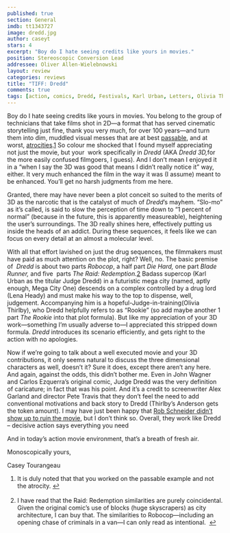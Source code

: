 ```yaml
---
published: true
section: General
imdb: tt1343727
image: dredd.jpg
author: caseyt
stars: 4
excerpt: "Boy do I hate seeing credits like yours in movies."
position: Stereoscopic Conversion Lead
addressee: Oliver Allen-Wielebnowski
layout: review
categories: reviews
title: "TIFF: Dredd"
comments: true
tags: [action, comics, Dredd, Festivals, Karl Urban, Letters, Olivia Thirlby]
---
```

<p>Boy do I hate seeing credits like yours in movies. You belong to the group of technicians that take films shot in 2D&mdash;a format that has served cinematic storytelling just fine, thank you very much, for over 100 years&mdash;and turn them into dim, muddled visual messes that are at best&nbsp;<a href="http://www.imdb.com/title/tt0926084/">passable</a>, and at worst,&nbsp;<a href="http://www.imdb.com/title/tt0938283/">atrocities</a>.<a name="back1"></a><a href="#1">1</a>&nbsp;So colour me shocked that I found myself appreciating not just the movie, but your&nbsp; work specifically in&nbsp;<em>Dredd&nbsp;</em>(AKA&nbsp;<em>Dredd 3D,</em>for the more easily confused filmgoers, I guess). And I don&rsquo;t mean I enjoyed it in a &ldquo;when I say the 3D was good that means I didn&rsquo;t really notice it&rdquo; way, either. It very much enhanced the film in the way it was (I assume) meant to be enhanced. You&rsquo;ll get no harsh judgments from me here.</p>
<p>Granted, there may have never been a plot conceit so suited to the merits of 3D as the narcotic that is the catalyst of much of&nbsp;<em>Dredd</em>&rsquo;s mayhem. &ldquo;Slo-mo&rdquo; as it&rsquo;s called, is said to slow the perception of time down to &ldquo;1 percent of normal&rdquo; (because in the future, this is apparently measureable), heightening the user&rsquo;s surroundings. The 3D really shines here, effectively putting us inside the heads of an addict. During these sequences, it feels like we can focus on every detail at an almost a molecular level.</p>
<p>With all that effort lavished on just the drug sequences, the filmmakers must have paid as much attention on the plot, right? Well, no. The basic premise of&nbsp;&nbsp;<em>Dredd</em>&nbsp;is about two parts&nbsp;<em>Robocop</em>, a half part&nbsp;<em>Die Hard,&nbsp;</em>one part&nbsp;<em>Blade Runner,</em>&nbsp;and five&nbsp; parts&nbsp;<em>The Raid: Redemption.</em><a name="back2"></a><a href="#2">2</a><em>&nbsp;</em>Badass supercop (Karl Urban as the titular Judge Dredd) in a futuristic mega city (named, aptly enough, Mega City One) descends on a complex controlled by a drug lord (Lena Heady) and must make his way to the top to dispense, well, judgement. Accompanying him is a hopeful-Judge-in-training(Olivia Thirlby), who Dredd helpfully refers to as &ldquo;Rookie&rdquo; (so add maybe another 1 part&nbsp;<em>The Rookie</em>&nbsp;into that plot formula). But like my appreciation of your 3D work&mdash;something I&rsquo;m usually adverse to&mdash;I appreciated this stripped down formula.&nbsp;<em>Dredd&nbsp;</em>introduces its scenario efficiently, and gets right to the action with no apologies.&nbsp;<em>&nbsp;</em></p>
<p>Now if we&rsquo;re going to talk about a well executed movie and your 3D contributions, it only seems natural to discuss the three dimensional characters as well, doesn&rsquo;t it? Sure it does, except there aren&rsquo;t any here. And again, against the odds, this didn&rsquo;t bother me. Even in John Wagner and Carlos Ezquerra&rsquo;s original comic, Judge Dredd was the very definition of caricature; in fact that was his point. And it&rsquo;s a credit to screenwriter Alex Garland and director Pete Travis that they don&rsquo;t feel the need to add conventional motivations and back story to Dredd (Thirlby&rsquo;s Anderson gets the token amount). I may have just been happy that&nbsp;<a href="http://www.youtube.com/watch?v=ucZT8EepU50">Rob Schneider didn&#8217;t show up to ruin the movie</a>, but I don&#8217;t think so. Overall, they work like Dredd &ndash; decisive action says everything you need</p>
<p>And in today&rsquo;s action movie environment, that&rsquo;s a breath of fresh air.</p>
<p>Monoscopically yours,</p>
<p>Casey Tourangeau</p>
<ol>
<li><a name="1"></a>It is duly noted that that you worked on the passable example and not the atrocity.&nbsp;<a href="#back1">↩</a></li>
<br />
<li><a name="2"></a>I have read that the Raid: Redemption similarities are purely coincidental. Given the original comic&rsquo;s use of blocks (huge skyscrapers) as city architecture, I can buy that. The similarities to Robocop&mdash;including an opening chase of criminals in a van&mdash;I can only read as intentional.&nbsp;&nbsp;<a href="#back2">↩</a></li>
</ol></div>
